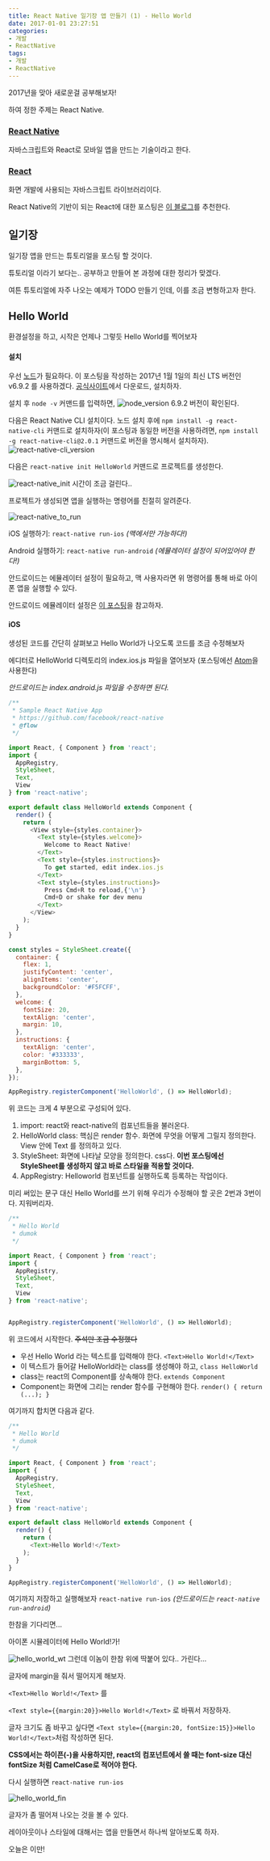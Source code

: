 ```yaml
---
title: React Native 일기장 앱 만들기 (1) - Hello World
date: 2017-01-01 23:27:51
categories:
- 개발
- ReactNative
tags:
- 개발
- ReactNative
---
```


2017년을 맞아 새로운걸 공부해보자!

하여 정한 주제는 React Native.

### [React Native](https://facebook.github.io/react-native/)
자바스크립트와 React로 모바일 앱을 만드는 기술이라고 한다.

### [React](https://facebook.github.io/react/)
화면 개발에 사용되는 자바스크립트 라이브러리이다.

React Native의 기반이 되는 React에 대한 포스팅은 [이 블로그](https://velopert.com/reactjs-tutorials)를 추천한다.

## 일기장

일기장 앱을 만드는 튜토리얼을 포스팅 할 것이다.

튜토리얼 이라기 보다는.. 공부하고 만들어 본 과정에 대한 정리가 맞겠다.

여튼 튜토리얼에 자주 나오는 예제가 TODO 만들기 인데, 이를 조금 변형하고자 한다.


## Hello World
환경설정을 하고, 시작은 언제나 그렇듯 Hello World를 찍어보자

#### 설치
우선 [노드](https://nodejs.org)가 필요하다. 이 포스팅을 작성하는 2017년 1월 1일의 최신 LTS 버전인 v6.9.2 를 사용하겠다. [공식사이트](https://nodejs.org)에서 다운로드, 설치하자.

설치 후 `node -v` 커맨드를 입력하면,
![node_version](https://lh3.googleusercontent.com/1ksUkevVsXBUY9pumMT46Kqc1YAsU60_MSbw7tw-uxNPegkrRFdlGb2HeglmbiHzZBbtXKRsMbXzrA=w2560-h1440-no)
6.9.2 버전이 확인된다.

다음은 React Native CLI 설치이다. 노드 설치 후에 `npm install -g react-native-cli` 커맨드로 설치하자(이 포스팅과 동일한 버전을 사용하려면, `npm install -g react-native-cli@2.0.1` 커맨드로 버전을 명시해서 설치하자).
![react-native-cli_version](https://lh3.googleusercontent.com/is7ijoGDhoWX7Q8GKRRwZ3sl06VuIexWYLguNnB5NioMJO2KYRQtgkQkw3NzFN1IPM3bYeFBNYmKfg=w2560-h1440-no)

다음은 `react-native init HelloWorld` 커맨드로 프로젝트를 생성한다.

![react-native_init](https://lh3.googleusercontent.com/RiCLKIP60pwNE3prNqTijCqe-ZK2_6DaNFFO6wevmgrJSh7ZXoJzvt6nomSQtV7MdO-16YOs8OZRcA=w2560-h1440-no)
시간이 조금 걸린다..

프로젝트가 생성되면 앱을 실행하는 명령어를 친절히 알려준다.

![react-native_to_run](https://lh3.googleusercontent.com/QqVY_BZChtFSQuK_dSj9SwWQDBeg982PGeUyW5G6EQayNtEa9RJusEqlbx5v-uVJ9gOG56ig8Flh9A=w2560-h1440-no)

iOS 실행하기: `react-native run-ios` *(맥에서만 가능하다!)*

Android 실행하기: `react-native run-android` *(에뮬레이터 설정이 되어있어야 한다!)*

안드로이드는 에뮬레이터 설정이 필요하고, 맥 사용자라면 위 명령어를 통해 바로 아이폰 앱을 실행할 수 있다.

안드로이드 에뮬레이터 설정은 [이 포스팅](http://kwon-9981.tistory.com/15)을 참고하자.

#### iOS
생성된 코드를 간단히 살펴보고 Hello World가 나오도록 코드를 조금 수정해보자

에디터로 HelloWorld 디렉토리의 index.ios.js 파일을 열어보자 (포스팅에선 [Atom](https://atom.io)을 사용한다)

*안드로이드는 index.android.js 파일을 수정하면 된다.*

```javascript index.ios.js
/**
 * Sample React Native App
 * https://github.com/facebook/react-native
 * @flow
 */

import React, { Component } from 'react';
import {
  AppRegistry,
  StyleSheet,
  Text,
  View
} from 'react-native';

export default class HelloWorld extends Component {
  render() {
    return (
      <View style={styles.container}>
        <Text style={styles.welcome}>
          Welcome to React Native!
        </Text>
        <Text style={styles.instructions}>
          To get started, edit index.ios.js
        </Text>
        <Text style={styles.instructions}>
          Press Cmd+R to reload,{'\n'}
          Cmd+D or shake for dev menu
        </Text>
      </View>
    );
  }
}

const styles = StyleSheet.create({
  container: {
    flex: 1,
    justifyContent: 'center',
    alignItems: 'center',
    backgroundColor: '#F5FCFF',
  },
  welcome: {
    fontSize: 20,
    textAlign: 'center',
    margin: 10,
  },
  instructions: {
    textAlign: 'center',
    color: '#333333',
    marginBottom: 5,
  },
});

AppRegistry.registerComponent('HelloWorld', () => HelloWorld);
```

위 코드는 크게 4 부분으로 구성되어 있다.
1. import: react와 react-native의 컴포넌트들을 불러온다.
2. HelloWorld class: 핵심은 render 함수. 화면에 무엇을 어떻게 그릴지 정의한다. View 안에 Text 를 정의하고 있다.
3. StyleSheet: 화면에 나타날 모양을 정의한다. css다. **이번 포스팅에선 StyleSheet를 생성하지 않고 바로 스타일을 적용할 것이다.**
4. AppRegistry: Helloworld 컴포넌트를 실행하도록 등록하는 작업이다.

미리 써있는 문구 대신 Hello World를 쓰기 위해 우리가 수정해야 할 곳은 2번과 3번이다. 지워버리자.

```javascript index.ios.js
/**
 * Hello World
 * dumok
 */

import React, { Component } from 'react';
import {
  AppRegistry,
  StyleSheet,
  Text,
  View
} from 'react-native';


AppRegistry.registerComponent('HelloWorld', () => HelloWorld);
```

위 코드에서 시작한다. ~~주석만 조금 수정했다~~

- 우선 Hello World 라는 텍스트를 입력해야 한다. `<Text>Hello World!</Text>`
- 이 텍스트가 들어갈 HelloWorld라는 class를 생성해야 하고, `class HelloWorld`
- class는 react의 Component를 상속해야 한다. `extends Component`
- Component는 화면에 그리는 render 함수를 구현해야 한다. `render() { return (...); }`

여기까지 합치면 다음과 같다.

```javascript index.ios.js
/**
 * Hello World
 * dumok
 */

import React, { Component } from 'react';
import {
  AppRegistry,
  StyleSheet,
  Text,
  View
} from 'react-native';

export default class HelloWorld extends Component {
  render() {
    return (
      <Text>Hello World!</Text>
    );
  }
}

AppRegistry.registerComponent('HelloWorld', () => HelloWorld);
```

여기까지 저장하고 실행해보자
`react-native run-ios` *(안드로이드는 `react-native run-android`)*

한참을 기다리면...

아이폰 시뮬레이터에 Hello World!가!

![hello_world_wt](https://lh3.googleusercontent.com/F4T7XwEzH4skhwytEwey-HUnKVhQshAnJAirqmKabOA5Xb_7ClRN-l2zCLhPIB1Qy3zCEGlwqOdGdg=w2560-h1440-no)
그런데 이놈이 한참 위에 딱붙어 있다.. 가린다...

글자에 margin을 줘서 떨어지게 해보자.

`<Text>Hello World!</Text>` 를

`<Text style={{margin:20}}>Hello World!</Text>` 로 바꿔서 저장하자.

글자 크기도 좀 바꾸고 싶다면 `<Text style={{margin:20, fontSize:15}}>Hello World!</Text>`처럼 작성하면 된다.

**CSS에서는 하이픈(-)을 사용하지만, react의 컴포넌트에서 쓸 때는 font-size 대신 fontSize 처럼 CamelCase로 적어야 한다.**

다시 실행하면 `react-native run-ios`

![hello_world_fin](https://lh3.googleusercontent.com/qMY87S99yPMWnFpK4QGAv5vFZePVvqkKk_uPJrwXFmVowcVxXWPWowOwrZnaIrAFPczt6UuphwGIUA=w2560-h1440-no)

글자가 좀 떨어져 나오는 것을 볼 수 있다.

레이아웃이나 스타일에 대해서는 앱을 만들면서 하나씩 알아보도록 하자.

오늘은 이만!
